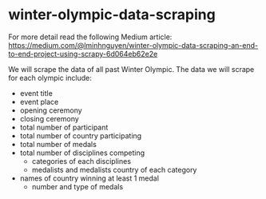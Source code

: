 # winter-olympic-data-scraping
For more detail read the following Medium article: https://medium.com/@lminhnguyen/winter-olympic-data-scraping-an-end-to-end-project-using-scrapy-6d064eb62e2e

We will scrape the data of all past Winter Olympic. The data we will scrape for each olympic include:
- event title
- event place
- opening ceremony
- closing ceremony
- total number of participant
- total number of country participating
- total number of medals
- total number of disciplines competing
  - categories of each disciplines
  - medalists and medalists country of each category
- names of country winning at least 1 medal
  - number and type of medals
